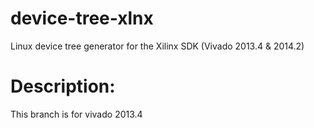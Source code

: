 device-tree-xlnx
================

Linux device tree generator for the Xilinx SDK (Vivado 2013.4 &amp; 2014.2)


Description:
============

This branch is for vivado 2013.4
